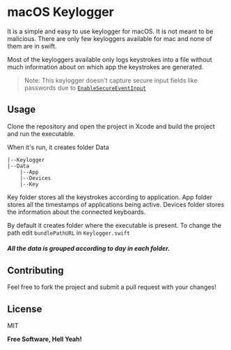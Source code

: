 # macOS Keylogger


It is a simple and easy to use keylogger for macOS. It is not meant to be malicious. There are only few keyloggers available for mac and none of them are in swift.

Most of the keyloggers available only logs keystrokes into a file without much information about on which app the keystrokes are generated.

>Note: This keylogger doesn't capture secure input fields like passwords due to [`EnableSecureEventInput`](https://developer.apple.com/library/content/technotes/tn2150/_index.html)

## Usage

Clone the repository and open the project in Xcode and build the project and run the executable.

When it's run, it creates folder Data
```
|--Keylogger
|--Data
    |--App
    |--Devices
    |--Key
```
Key folder stores all the keystrokes according to application.
App folder stores all the timestamps of applications being active.
Devices folder stores the information about the connected keyboards.

By default it creates folder where the executable is present. 
To change the path edit `bundlePathURL` in `Keylogger.swift`
##### All the data is grouped according to day in each folder.


## Contributing

Feel free to fork the project and submit a pull request with your changes!

License
---

MIT


**Free Software, Hell Yeah!**

